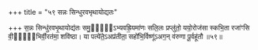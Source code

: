 +++
title = "५९ सन्नः सिन्धुरवभृथायोद्यतः"

+++
स॒न्नः सिन्धु॑रवभृ॒थायोद्य॑तः समु॒द्रो᳖ऽभ्यवह्रि॒यमा॑णः सलि॒लः प्रप्लु॑तो॒ ययो॒रोज॑सा स्कभि॒ता रजा॑ꣳसि वी॒र्ये᳖भिर्वी॒रत॑मा॒ शवि॑ष्ठा। या पत्ये॑ते॒ऽअप्र॑तीता॒ सहो॑भि॒र्विष्णू॑ऽअग॒न् व॑रुणा पू॒र्वहू॑तौ ॥५९॥